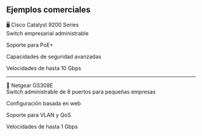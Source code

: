 ## Ejemplos comerciales

🖥️ Cisco Catalyst 9200 Series  
Switch empresarial administrable

Soporte para PoE+

Capacidades de seguridad avanzadas

Velocidades de hasta 10 Gbps

-----------------------------


🔌 Netgear GS308E  
Switch administrable de 8 puertos para pequeñas empresas

Configuración basada en web

Soporte para VLAN y QoS

Velocidades de hasta 1 Gbps
